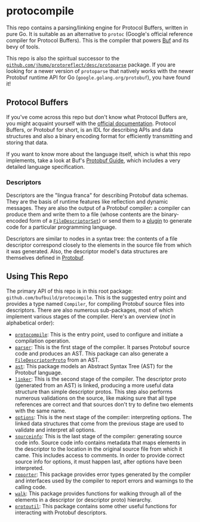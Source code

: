 # protocompile

This repo contains a parsing/linking engine for Protocol Buffers, written in pure Go. It is suitable as an alternative
to `protoc` (Google's official reference compiler for Protocol Buffers). This is the compiler that powers [Buf](https://buf.build)
and its bevy of tools.

This repo is also the spiritual successor to the [`github.com/jhump/protoreflect/desc/protoparse`](https://godoc.org/github.com/jhump/protoreflect/desc/protoparse)
package. If you are looking for a newer version of `protoparse` that natively works with the newer Protobuf runtime
API for Go (`google.golang.org/protobuf`), you have found it!

## Protocol Buffers

If you've come across this repo but don't know what Protocol Buffers are, you might acquaint yourself with the [official
documentation](https://developers.google.com/protocol-buffers). Protocol Buffers, or Protobuf for short, is an IDL for
describing APIs and data structures and also a binary encoding format for efficiently transmitting and storing that
data.

If you want to know more about the language itself, which is what this repo implements, take a look at Buf's
[Protobuf Guide](https://protobuf.com), which includes a very detailed language specification.

### Descriptors

Descriptors are the "lingua franca" for describing Protobuf data schemas. They are the basis of runtime features like
reflection and dynamic messages. They are also the output of a Protobuf compiler: a compiler can produce them and write
them to a file (whose contents are the binary-encoded form of a [`FileDescriptorSet`](https://github.com/protocolbuffers/protobuf/blob/v21.7/src/google/protobuf/descriptor.proto#L55-L59))
or send them to a [plugin](https://docs.buf.build/reference/images#plugins) to generate code for a particular
programming language.

Descriptors are similar to nodes in a syntax tree: the contents of a file descriptor correspond closely to the elements
in the source file from which it was generated. Also, the descriptor model's data structures are themselves defined in
[Protobuf](https://github.com/protocolbuffers/protobuf/blob/v21.7/src/google/protobuf/descriptor.proto).

## Using This Repo

The primary API of this repo is in this root package: `github.com/bufbuild/protocompile`. This is the suggested entry
point and provides a type named `Compiler`, for compiling Protobuf source files into descriptors. There are also
numerous sub-packages, most of which implement various stages of the compiler. Here's an overview (_not_ in alphabetical
order):

  * [`protocompile`](https://pkg.go.dev/github.com/bufbuild/protocompile):
    This is the entry point, used to configure and initiate a compilation operation.
  * [`parser`](https://pkg.go.dev/github.com/bufbuild/protocompile/parser):
    This is the first stage of the compiler. It parses Protobuf source code and produces an AST. This package can also
    generate a [`FileDescriptorProto`](https://github.com/protocolbuffers/protobuf/blob/v21.7/src/google/protobuf/descriptor.proto#L61-L62)
    from an AST.
  * [`ast`](https://pkg.go.dev/github.com/bufbuild/protocompile/ast):
    This package models an Abstract Syntax Tree (AST) for the Protobuf language.
  * [`linker`](https://pkg.go.dev/github.com/bufbuild/protocompile/linker):
    This is the second stage of the compiler. The descriptor proto (generated from an AST) is linked, producing a more
    useful data structure than simple descriptor protos. This step also performs numerous validations on the source,
    like making sure that all type references are correct and that sources don't try to define two elements with the same
    name.
  * [`options`](https://pkg.go.dev/github.com/bufbuild/protocompile/options):
    This is the next stage of the compiler: interpreting options. The linked data structures that come from the previous
    stage are used to validate and interpret all options.
  * [`sourceinfo`](https://pkg.go.dev/github.com/bufbuild/protocompile/sourceinfo):
    This is the last stage of the compiler: generating source code info. Source code info contains metadata that maps
    elements in the descriptor to the location in the original source file from which it came. This includes access to
    comments. In order to provide correct source info for options, it must happen last, after options have been
    interpreted.
  * [`reporter`](https://pkg.go.dev/github.com/bufbuild/protocompile/reporter): This package provides error types
    generated by the compiler and interfaces used by the compiler to report errors and warnings to the calling code.
  * [`walk`](https://pkg.go.dev/github.com/bufbuild/protocompile/walk):
    This package provides functions for walking through all of the elements in a descriptor (or descriptor proto)
    hierarchy.
  * [`protoutil`](https://pkg.go.dev/github.com/bufbuild/protocompile/protoutil):
    This package contains some other useful functions for interacting with Protobuf descriptors.
